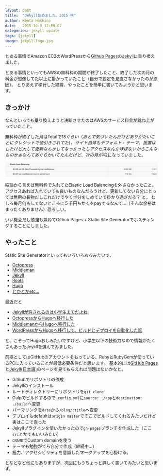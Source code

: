 ```yaml
---
layout: post
title:  "Jekyll始めました。2015 秋"
author: Kenta Hoshino
date:   2015-10-3 12:08:02
categories: jekyll update
tags: [jekyll]
image: jekyll-logo.jpg
---
```


とある事情でAmazon EC2のWordPressから[Github Pages][github pages]の[Jekyll][jekyll]に乗り換えました。

とある事情といってもAWSの無料枠の期間が終了したこと、終了した次の月の料金が想像してた以上に掛かっていたこと（自分で設定を見直さなかったのが原因）。
とりあえず移行した経緯、やったことを簡単に書いてみようかと思います。

<!--more-->

## きっかけ
なんといっても乗り換えようと決断させたのはAWSのサービス料金が跳ね上がっていたこと。

無料枠が終了した月はTotalで$18ぐらい（あとで気づいたんだけどありがたいことにクレジットで値引きされてた）。サイト自体もデフォルト・テーマ、設置はしたけど大して更新なんかしてなっかったしアクセスなんかほぼないからこんなものかぁなんてあぐらかいてたんだけど、次の月が$42になっていました。

![Payment Elastic Load Balancing](/images/2015-10-03_22_26_17.jpg)

結論から言えば無料枠で入れてたElastic Load Balancingを外さなかったこと。アクセスあれば入れていても良いものなんだろうけど、更新してない自分にとっては無用の長物だしこれだけでやく半分をしめていて掛かり過ぎだろ？ と。
むしろ毎月何もしてないところに５千円ちかくをpayするなんて...（そんな余裕はまったくありません）恐ろしい。

いい機会だし勉強も兼ねてGithub Pages + Static Site Generatorでホスティングすることにしました。

## やったこと
Static Site Generatorといってもいろいろあるみたいで、

- [Octopress][octopress]
- [Middleman][middleman]
- [Jekyll][jekyll]
- [Roots][roots]
- [Hugo][hugo]
- [とかとかetc...][etc]

最近だと

- [Jekyllが許されるのは小学生までだよね](http://t32k.me/mol/log/hugo/)
- [OctopressからHugoへ移行した](http://deeeet.com/writing/2014/12/25/hugo/)
- [MiddlemanからHugoへ移行した](http://re-dzine.net/2015/01/hugo/)
- [WordPressからHugoへ移行して、ビルドとデプロイを自動化した話](http://creative-tweet.net/blog/2015/10/good-bye-wordpress.html)

と、こぞってHugoおしみたいですけど、小学生以下の技術力なので情報がたくさんあったJeykllを選んでみました。

前提としてはGitHubのアカウントをもっている、RubyとRubyGemが使っているPCに入っていることが最低必要条件だと思います。
基本的には[GitHub Pages][github pages]と[Jekyll(日本語)][jekyll-ja]のページを見てもらえれば問題はないかなと。

- Githubでリポジトリの作成
- Jekyllのインストール
- ルートディレクトリーにリポジトリを`git clone`
- Gulpでビルドするので`_config.yml`に`source: ./app`と`destination: ./build`へ変更
- パーマリンクを`date`から`/blog/:title`へ変更
- デプロイもdefaultは`origin master`でそこでビルドしてくれるみたいだけど実はここで嵌った
- Jekyllプラグインを使いたかったので`gh-pages`ブランチを作成した（ここ`src`とかでもいいみたい）
- `CNAME`でCustom domainを使う
- テーマも勉強がてら自分で作成（継続中…）
- 極力、アクセシビリティを意識したマークアップを心掛ける。

となどなど他にもありますが、次回にもうちょっと詳しく書いてみたいと思います。

[jekyll]:          http://jekyllrb.com/
[jekyll-ja]:       http://jekyllrb-ja.github.io/
[octopress]:       http://octopress.org/
[middleman]:       http://middlemanapp.com/
[roots]:           http://roots.cx/
[hugo]:            http://gohugo.io/
[etc]:             https://www.staticgen.com/
[github pages]:    https://pages.github.com/

